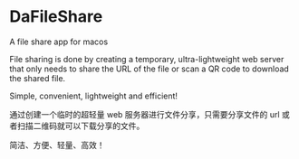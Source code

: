 # DaFileShare
A file share app for macos

File sharing is done by creating a temporary, ultra-lightweight web server that only needs to share the URL of the file or scan a QR code to download the shared file.

Simple, convenient, lightweight and efficient!


通过创建一个临时的超轻量 web 服务器进行文件分享，只需要分享文件的 url 或者扫描二维码就可以下载分享的文件。

简洁、方便、轻量、高效！
